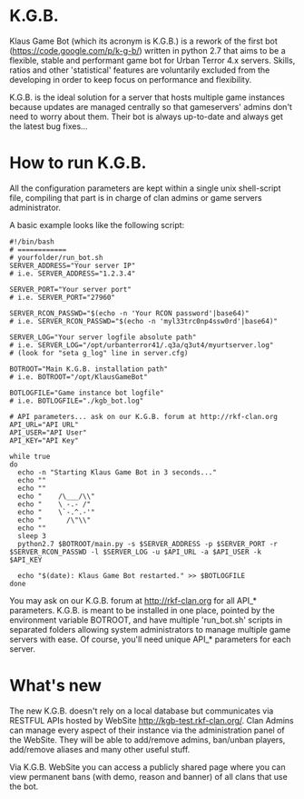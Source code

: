 K.G.B.
======

Klaus Game Bot (which its acronym is K.G.B.) is a rework of the first bot (https://code.google.com/p/k-g-b/) written in python 2.7 that aims to be a flexible, stable and performant game bot for Urban Terror 4.x servers. Skills, ratios and other 'statistical' features are voluntarily excluded from the developing in order to keep focus on performance and flexibility.

K.G.B. is the ideal solution for a server that hosts multiple game instances because updates are managed centrally so that gameservers' admins don't need to worry about them. Their bot is always up-to-date and always get the latest bug fixes...


How to run K.G.B.
====================

All the configuration parameters are kept within a single unix shell-script file, compiling that part is in charge of clan admins or game servers administrator.

A basic example looks like the following script:

    #!/bin/bash
    # ============
    # yourfolder/run_bot.sh
    SERVER_ADDRESS="Your server IP"
    # i.e. SERVER_ADDRESS="1.2.3.4"
    
    SERVER_PORT="Your server port"
    # i.e. SERVER_PORT="27960"
    
    SERVER_RCON_PASSWD="$(echo -n 'Your RCON password'|base64)"
    # i.e. SERVER_RCON_PASSWD="$(echo -n 'myl33trc0np4ssw0rd'|base64)"
   
    SERVER_LOG="Your server logfile absolute path"
    # i.e. SERVER_LOG="/opt/urbanterror41/.q3a/q3ut4/myurtserver.log"
    # (look for "seta g_log" line in server.cfg)
   
    BOTROOT="Main K.G.B. installation path"
    # i.e. BOTROOT="/opt/KlausGameBot"

    BOTLOGFILE="Game instance bot logfile"
    # i.e. BOTLOGFILE="./kgb_bot.log"

    # API parameters... ask on our K.G.B. forum at http://rkf-clan.org
    API_URL="API URL"
    API_USER="API User"
    API_KEY="API Key"

    while true
    do
      echo -n "Starting Klaus Game Bot in 3 seconds..."
      echo ""
      echo ""
      echo "    /\___/\\"
      echo "    \ -.- /"
      echo "    \`-.^.-'"
      echo "      /\"\\"
      echo ""
      sleep 3
      python2.7 $BOTROOT/main.py -s $SERVER_ADDRESS -p $SERVER_PORT -r $SERVER_RCON_PASSWD -l $SERVER_LOG -u $API_URL -a $API_USER -k $API_KEY

      echo "$(date): Klaus Game Bot restarted." >> $BOTLOGFILE
    done

You may ask on our K.G.B. forum at http://rkf-clan.org for all API_* parameters. 
K.G.B. is meant to be installed in one place, pointed by the environment variable BOTROOT, and have multiple 'run_bot.sh' scripts in separated folders allowing system administrators to manage multiple game servers with ease. Of course, you'll need unique API_* parameters for each server.


What's new
====================
The new K.G.B. doesn't rely on a local database but communicates via RESTFUL APIs hosted by WebSite http://kgb-test.rkf-clan.org/.
Clan Admins can manage every aspect of their instance via the administration panel of the WebSite. They will be able to add/remove admins, ban/unban players, add/remove aliases and many other useful stuff.

Via K.G.B. WebSite you can access a publicly shared page where you can view permanent bans (with demo, reason and banner) of all clans that use the bot.